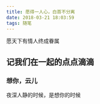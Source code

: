 ```yaml
---
title: 愿得一人心，白首不分离
date: 2018-03-21 18:03:59
tags: 随笔
---
```


愿天下有情人终成眷属

## 记我们在一起的点点滴滴
### 想你，云儿

夜深人静的时候，是想你的时候
